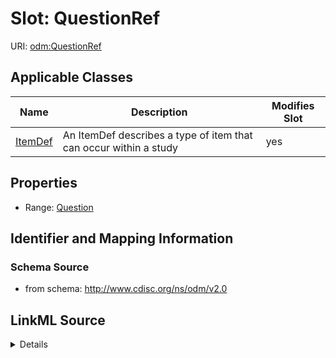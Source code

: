 # Slot: QuestionRef

URI: [odm:QuestionRef](http://www.cdisc.org/ns/odm/v2.0/QuestionRef)



<!-- no inheritance hierarchy -->




## Applicable Classes

| Name | Description | Modifies Slot |
| --- | --- | --- |
[ItemDef](ItemDef.md) | An ItemDef describes a type of item that can occur within a study |  yes  |







## Properties

* Range: [Question](Question.md)





## Identifier and Mapping Information







### Schema Source


* from schema: http://www.cdisc.org/ns/odm/v2.0




## LinkML Source

<details>
```yaml
name: QuestionRef
from_schema: http://www.cdisc.org/ns/odm/v2.0
rank: 1000
identifier: false
alias: QuestionRef
domain_of:
- ItemDef
range: Question

```
</details>
